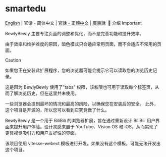 # smartedu

[English](README-en.md) | 官话 - 简体中文 | [官話 - 正體中文](README-cmn_TW.md) | [廣東話](README-jyut.md)  
👋 介绍
Important

BewlyBewly 主要专注页面的调整和优化，而不是完善功能和提升效率。

由于效率和维护难度的原因，暗色模式只会适应常用页面，而不会适应不常用的页面。

Caution

如果您正在安装此扩展程序，您的浏览器可能会提示它可以读取您的浏览历史记录。

这是因为 BewlyBewly 使用了"tabs" 权限，该权限也可用于读取每个标签页，从而了解浏览历史，但在这里并未使用。

一些浏览器会提到最坏的情况和最高的风险，以确保您在安装后的安全。 此外，这个项目是开源的，所以您可以看到它究竟做了什么。

BewlyBewly 是一个用于 BiliBili 的浏览器扩展，旨在通过重新设计 BiliBili 用户界面来提升用户体验。设计灵感来自于 YouTube、Vision OS 和 iOS，从而实现了更具视觉吸引力和用户友好性的界面。

该项目使用 vitesse-webext 模板进行开发。如果没有这个模板，可能无法开发出这个项目。
